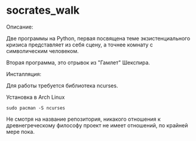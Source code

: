 # socrates_walk

Описание:

Две программы на Python, первая посвящена теме экзистенциального кризиса представляет из себя сцену, а точнее комнату с символическим человеком.

Вторая программа, это отрывок из "Гамлет" Шекспира.

Инсталляция:

Для работы требуется библиотека ncurses.

Установка в Arch Linux

```
sudo pacman -S ncurses
```

Не смотря на название репозитория, никакого отношения к древнегреческому философу проект не имеет отношений, по крайней мере пока.